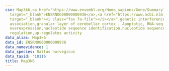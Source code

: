 ```yaml
---
csv: Map3k6,<a href="https://www.ensembl.org/Homo_sapiens/Gene/Summary?db=core;g=ENSRNOG00000008936"
  target="_blank">ENSRNOG00000008936</a>,<a href="https://www.ncbi.nlm.nih.gov/pubmed/30467350"
  target="_blank"><i class="fas fa-file"></i></a>",genetic interference,functional
  association,granular layer of cerebellar cortex , Apoptotic, RNA-seq assay, hsf-1
  overexpression,nucleotide sequence identification,nucleotide sequence identification,transcriptional
  regulation,up-regulates activity
data_alias: Map3k6
data_id: ENSRNOG00000008936
data_numevidence: 1
data_species: Rattus norvegicus
data_taxid: '10116'
title: Map3k6
---
```

